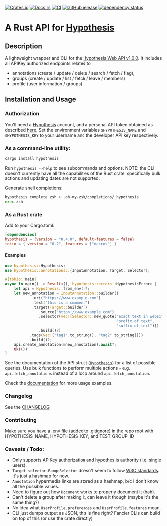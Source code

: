 <!-- cargo-sync-readme start -->

[![Crates.io](https://img.shields.io/crates/v/hypothesis.svg)](https://crates.io/crates/hypothesis)
[![Docs.rs](https://docs.rs/hypothesis/badge.svg)](https://docs.rs/hypothesis)
[![CI](https://github.com/out-of-cheese-error/rust-hypothesis/workflows/Continuous%20Integration/badge.svg)](https://github.com/out-of-cheese-error/rust-hypothesis/actions)
[![GitHub release](https://img.shields.io/github/release/out-of-cheese-error/rust-hypothesis.svg)](https://GitHub.com/out-of-cheese-error/rust-hypothesis/releases/)
[![dependency status](https://deps.rs/repo/github/out-of-cheese-error/rust-hypothesis/status.svg)](https://deps.rs/repo/github/out-of-cheese-error/rust-hypothesis)

# A Rust API for [Hypothesis](https://web.hypothes.is/)

## Description

A lightweight wrapper and CLI for the [Hypothesis Web API v1.0.0](https://h.readthedocs.io/en/latest/api-reference/v1/). It includes all APIKey
authorized endpoints related to
* annotations (create / update / delete / search / fetch / flag),
* groups (create / update / list / fetch / leave / members)
* profile (user information / groups)

## Installation and Usage
### Authorization
You'll need a [Hypothesis](https://hypothes.is) account, and a personal API token obtained as described [here](https://h.readthedocs.io/en/latest/api/authorization/).
Set the environment variables `$HYPOTHESIS_NAME` and `$HYPOTHESIS_KEY` to your username and the developer API key respectively.

### As a command-line utility:
```bash
cargo install hypothesis
```
Run `hypothesis --help` to see subcommands and options.
NOTE: the CLI doesn't currently have all the capabilities of the Rust crate, specifically bulk actions and updating dates are not supported.

Generate shell completions:
```bash
hypothesis complete zsh > .oh-my-zsh/completions/_hypothesis
exec zsh
```

### As a Rust crate
Add to your Cargo.toml:
```toml
[dependencies]
hypothesis = {version = "0.4.0", default-features = false}
tokio = { version = "0.2", features = ["macros"] }
```

#### Examples
```rust no_run
use hypothesis::Hypothesis;
use hypothesis::annotations::{InputAnnotation, Target, Selector};

#[tokio::main]
async fn main() -> Result<(), hypothesis::errors::HypothesisError> {
    let api = Hypothesis::from_env()?;
    let new_annotation = InputAnnotation::builder()
            .uri("https://www.example.com")
            .text("this is a comment")
            .target(Target::builder()
               .source("https://www.example.com")
               .selector(vec![Selector::new_quote("exact text in website to highlight",
                                                  "prefix of text",
                                                  "suffix of text")])
               .build()?)
           .tags(vec!["tag1".to_string(), "tag2".to_string()])
           .build()?;
    api.create_annotation(&new_annotation).await?;
    Ok(())
}
```
See the documentation of the API struct ([`Hypothesis`](https://docs.rs/crate/hypothesis/struct.Hypothesis.html)) for a list of possible queries.
Use bulk functions to perform multiple actions - e.g. `api.fetch_annotations` instead of a loop around `api.fetch_annotation`.

Check the [documentation](https://docs.rs/crate/hypothesis) for more usage examples.

### Changelog
See the [CHANGELOG](CHANGELOG.md)

### Contributing
Make sure you have a .env file (added to .gitignore) in the repo root with HYPOTHESIS_NAME, HYPOTHESIS_KEY, and TEST_GROUP_ID

### Caveats / Todo:
- Only supports APIKey authorization and hypothes.is authority (i.e. single users).
- `Target.selector.RangeSelector` doesn't seem to follow [W3C standards](https://www.w3.org/TR/annotation-model/#range-selector). It's just a hashmap for now.
- `Annotation` hypermedia links are stored as a hashmap, b/c I don't know all the possible values.
- Need to figure out how `Document` works to properly document it (hah).
- Can't delete a group after making it, can leave it though (maybe it's the same thing?)
- No idea what `UserProfile.preferences` and `UserProfile.features` mean.
- CLI just dumps output as JSON, this is fine right? Fancier CLIs can build on top of this (or use the crate directly)

<!-- cargo-sync-readme end -->